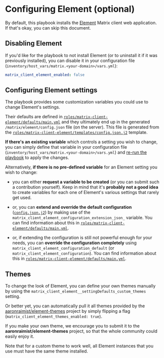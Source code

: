 # Configuring Element (optional)

By default, this playbook installs the [Element](https://github.com/vector-im/riot-web) Matrix client web application.
If that's okay, you can skip this document.


## Disabling Element

If you'd like for the playbook to not install Element (or to uninstall it if it was previously installed), you can disable it in your configuration file (`inventory/host_vars/matrix.<your-domain>/vars.yml`):

```yaml
matrix_client_element_enabled: false
```


## Configuring Element settings

The playbook provides some customization variables you could use to change Element's settings.

Their defaults are defined in [`roles/matrix-client-element/defaults/main.yml`](../roles/matrix-client-element/defaults/main.yml) and they ultimately end up in the generated `/matrix/element/config.json` file (on the server). This file is generated from the [`roles/matrix-client-element/templates/config.json.j2`](../roles/matrix-client-element/templates/config.json.j2) template.

**If there's an existing variable** which controls a setting you wish to change, you can simply define that variable in your configuration file (`inventory/host_vars/matrix.<your-domain>/vars.yml`) and [re-run the playbook](installing.md) to apply the changes.

Alternatively, **if there is no pre-defined variable** for an Element setting you wish to change:

- you can either **request a variable to be created** (or you can submit such a contribution yourself). Keep in mind that it's **probably not a good idea** to create variables for each one of Element's various settings that rarely get used.

- or, you can **extend and override the default configuration** ([`config.json.j2`](../roles/matrix-client-element/templates/config.json.j2)) by making use of the `matrix_client_element_configuration_extension_json_` variable. You can find information about this in [`roles/matrix-client-element/defaults/main.yml`](../roles/matrix-client-element/defaults/main.yml).

- or, if extending the configuration is still not powerful enough for your needs, you can **override the configuration completely** using `matrix_client_element_configuration_default` (or `matrix_client_element_configuration`). You can find information about this in [`roles/matrix-client-element/defaults/main.yml`](../roles/matrix-client-element/defaults/main.yml).


## Themes

To change the look of Element, you can define your own themes manually by using the `matrix_client_element__settingDefaults_custom_themes` setting.

Or better yet, you can automatically pull it all themes provided by the [aaronraimist/element-themes](https://github.com/aaronraimist/element-themes) project by simply flipping a flag (`matrix_client_element_themes_enabled: true`).

If you make your own theme, we encourage you to submit it to the **aaronraimist/element-themes** project, so that the whole community could easily enjoy it.

Note that for a custom theme to work well, all Element instances that you use must have the same theme installed.
